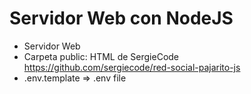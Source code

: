 # Servidor Web con NodeJS

 - Servidor Web
 - Carpeta public: HTML de SergieCode
   https://github.com/sergiecode/red-social-pajarito-js
 - .env.template => .env file
